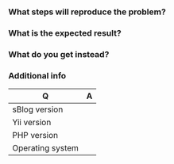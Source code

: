 ### What steps will reproduce the problem?

### What is the expected result?

### What do you get instead?


### Additional info

| Q                | A
| ---------------- | ---
| sBlog version      | 
| Yii version      | 
| PHP version      | 
| Operating system | 